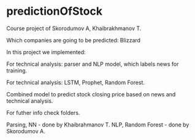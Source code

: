 # predictionOfStock
Course project of Skorodumov A, Khaibrakhmanov T.

Which companies are going to be predicted:
Blizzard

In this project we implemented:

For technical analysis: parser and NLP model, which labels news for training.

For technical analysis: LSTM, Prophet, Random Forest.

Combined model to predict stock closing price based on news and technical analysis.

For futher info check folders.

Parsing, NN - done by Khaibrahmanov T.
NLP, Random Forest - done by Skorodumov A.
